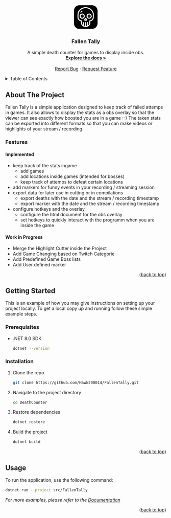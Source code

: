 <a id="readme-top"></a>
﻿<!-- PROJECT LOGO -->
<div align="center">
  <a href="https://github.com/Hawk200014/FallenTally">
    <img src="FallenTallyAvalon\Assets\Icons\AppIcon.png" alt="Logo" width="80" height="80">
  </a>

  <h3 align="center">Fallen Tally</h3>

  <p align="center">
    A simple death counter for games to display inside obs.
    <br />
    <a href="https://github.com/Hawk200014/FallenTally"><strong>Explore the docs »</strong></a>
    <br />
    <br />
    <a href="https://github.com/Hawk200014/FallenTally/issues/new?labels=bug&template=bug-report---.md">Report Bug</a>
    &middot;
    <a href="https://github.com/Hawk200014/FallenTally/issues/new?labels=enhancement&template=feature-request---.md">Request Feature</a>
  </p>
</div>

<!-- TABLE OF CONTENTS -->
<details>
  <summary>Table of Contents</summary>
  <ol>
    <li>
      <a href="#about-the-project">About The Project</a>
    </li>
    <li>
      <a href="#getting-started">Getting Started</a>
      <ul>
        <li><a href="#prerequisites">Prerequisites</a></li>
        <li><a href="#installation">Installation</a></li>
      </ul>
    </li>
    <li><a href="#usage">Usage</a></li>
    <li><a href="#roadmap">Roadmap</a></li>
  </ol>
</details>

<!-- ABOUT THE PROJECT -->
## About The Project

Fallen Tally is a simple application designed to keep track of failed attemps in games.
It also allows to display the stats as a obs overlay so that the viewer can see exactly how boosted you are in a game :-)
The taken stats can be exported into different formats so that you can make videos or highlights of your stream / recording.

### Features

#### Implemented

- keep track of the stats ingame
  - add games
  - add locations inside games (intended for bosses)
  - keep track of attemps to defeat certain locations
- add markers for funny events in your recording / streaming session
- export data for later use in cutting or in compilations
  - export deaths with the date and the stream / recording timestamp
  - export marker with the date and the stream / recording timestamp
- configure hotkeys and the overlay
  - configure the html document for the obs overlay
  - set hotkeys to quickly interact with the programm when you are inside the game

#### Work in Progress
 
- Merge the Highlight Cutter inside the Project
- Add Game Changing based on Twitch Categorie
- Add Predefined Game Boss lists
- Add User defined marker

<p align="right">(<a href="#readme-top">back to top</a>)</p>

<!-- GETTING STARTED -->
## Getting Started

This is an example of how you may give instructions on setting up your project locally.
To get a local copy up and running follow these simple example steps.

### Prerequisites

* .NET 8.0 SDK
  ```sh
  dotnet --version
  ```

### Installation

1. Clone the repo
   ```sh
   git clone https://github.com/Hawk200014/FallenTally.git
   ```
2. Navigate to the project directory
   ```sh
   cd DeathCounter
   ```
3. Restore dependencies
   ```sh
   dotnet restore
   ```
4. Build the project
   ```sh
   dotnet build
   ```

<p align="right">(<a href="#readme-top">back to top</a>)</p>

<!-- USAGE EXAMPLES -->
## Usage

To run the application, use the following command:
```sh
dotnet run --project src/FallenTally
```

_For more examples, please refer to the [Documentation](https://example.com)_

<p align="right">(<a href="#readme-top">back to top</a>)</p>

